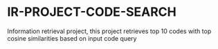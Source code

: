 # IR-PROJECT-CODE-SEARCH
Information retrieval project, this project retrieves top 10 codes with top cosine similarities based on input code query
